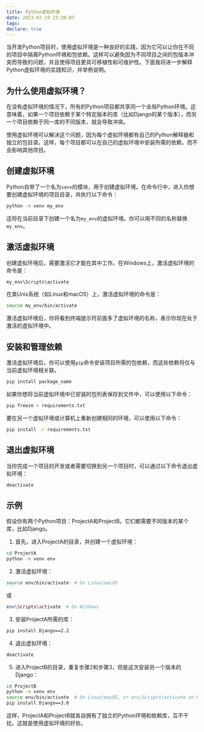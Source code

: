 ```yaml
---
title: Python虚拟环境
date: 2023-07-19 23:38:07
tags:
declare: true
---
```

当开发Python项目时，使用虚拟环境是一种良好的实践，因为它可以让你在不同的项目中隔离Python环境和包依赖。这样可以避免因为不同项目之间的包版本冲突而导致的问题，并且使得项目更具可移植性和可维护性。下面我将进一步解释Python虚拟环境的实践知识，并举例说明。<!--more-->

## 为什么使用虚拟环境？

在没有虚拟环境的情况下，所有的Python项目都共享同一个全局Python环境。这意味着，如果一个项目依赖于某个特定版本的库（比如Django的某个版本），而另一个项目依赖于同一库的不同版本，就会导致冲突。

使用虚拟环境可以解决这个问题，因为每个虚拟环境都有自己的Python解释器和独立的包目录。这样，每个项目都可以在自己的虚拟环境中安装所需的依赖，而不会影响其他项目。

## 创建虚拟环境

Python自带了一个名为`venv`的模块，用于创建虚拟环境。在命令行中，进入你想要创建虚拟环境的项目目录，并执行以下命令：

```bash
python -m venv my_env
```

这将在当前目录下创建一个名为`my_env`的虚拟环境。你可以用不同的名称替换`my_env`。

## 激活虚拟环境

创建虚拟环境后，需要激活它才能在其中工作。在Windows上，激活虚拟环境的命令是：

```bash
my_env\Scripts\activate
```

在类Unix系统（如Linux和macOS）上，激活虚拟环境的命令是：

```bash
source my_env/bin/activate
```

激活虚拟环境后，你将看到终端提示符前面多了虚拟环境的名称，表示你现在处于激活的虚拟环境中。

## 安装和管理依赖

激活虚拟环境后，你可以使用`pip`命令安装项目所需的包依赖，而这些依赖将仅与当前虚拟环境相关联。

```bash
pip install package_name
```

如果你想将当前虚拟环境中已安装的包列表保存到文件中，可以使用以下命令：

```bash
pip freeze > requirements.txt
```

要在另一个虚拟环境或计算机上重新创建相同的环境，可以使用以下命令：

```bash
pip install -r requirements.txt
```

## 退出虚拟环境

当你完成一个项目的开发或者需要切换到另一个项目时，可以通过以下命令退出虚拟环境：

```bash
deactivate
```

## 示例

假设你有两个Python项目：ProjectA和ProjectB。它们都需要不同版本的某个库，比如Django。

1. 首先，进入ProjectA的目录，并创建一个虚拟环境：

```bash
cd ProjectA
python -m venv env
```

2. 激活虚拟环境：

```bash
source env/bin/activate  # On Linux/macOS
```

或

```bash
env\Scripts\activate  # On Windows
```

3. 安装ProjectA所需的库：

```bash
pip install Django==2.2
```

4. 退出虚拟环境：

```bash
deactivate
```

5. 进入ProjectB的目录，重复步骤2和步骤3，但是这次安装另一个版本的Django：

```bash
cd ProjectB
python -m venv env
source env/bin/activate  # On Linux/macOS, or env\Scripts\activate on Windows
pip install Django==3.0
```

这样，ProjectA和ProjectB就各自拥有了独立的Python环境和依赖库，互不干扰。这就是使用虚拟环境的好处。